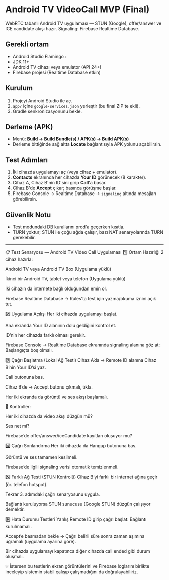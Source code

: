 # Android TV VideoCall MVP (Final)

WebRTC tabanlı Android TV uygulaması — STUN (Google), offer/answer ve ICE candidate akışı hazır.
Signaling: Firebase Realtime Database.

## Gerekli ortam
- Android Studio Flamingo+
- JDK 11+
- Android TV cihazı veya emulator (API 24+)
- Firebase projesi (Realtime Database etkin)

## Kurulum
1) Projeyi Android Studio ile aç.
2) `app/` içine `google-services.json` yerleştir (bu final ZIP'te ekli).
3) Gradle senkronizasyonunu bekle.

## Derleme (APK)
- Menü: **Build → Build Bundle(s) / APK(s) → Build APK(s)**
- Derleme bittiğinde sağ altta **Locate** bağlantısıyla APK yolunu açabilirsin.

## Test Adımları
1) İki cihazda uygulamayı aç (veya cihaz + emulator).
2) **Contacts** ekranında her cihazda **Your ID** görünecek (8 karakter).
3) Cihaz A, Cihaz B'nin ID'sini girip **Call**'a basar.
4) Cihaz B'de **Accept** çıkar; basınca görüşme başlar.
5) Firebase Console → Realtime Database → `signaling` altında mesajları görebilirsin.

## Güvenlik Notu
- Test modundaki DB kurallarını prod'a geçerken kısıtla.
- TURN yoktur; STUN ile çoğu ağda çalışır, bazı NAT senaryolarında TURN gerekebilir.


******************************************************************
📋 Test Senaryosu — Android TV Video Call Uygulaması
1️⃣ Ortam Hazırlığı
2 cihaz hazırla:

Android TV veya Android TV Box (Uygulama yüklü)

İkinci bir Android TV, tablet veya telefon (Uygulama yüklü)

İki cihazın da internete bağlı olduğundan emin ol.

Firebase Realtime Database → Rules’ta test için yazma/okuma iznini açık tut.

2️⃣ Uygulama Açılışı
Her iki cihazda uygulamayı başlat.

Ana ekranda Your ID alanının dolu geldiğini kontrol et.

ID’nin her cihazda farklı olması gerekir.

Firebase Console → Realtime Database ekranında signaling alanına göz at: Başlangıçta boş olmalı.

3️⃣ Çağrı Başlatma (Lokal Ağ Testi)
Cihaz A’da → Remote ID alanına Cihaz B’nin Your ID’si yaz.

Call butonuna bas.

Cihaz B’de → Accept butonu çıkmalı, tıkla.

Her iki ekranda da görüntü ve ses akışı başlamalı.

📌 Kontroller:

Her iki cihazda da video akışı düzgün mü?

Ses net mi?

Firebase’de offer/answer/iceCandidate kayıtları oluşuyor mu?

4️⃣ Çağrı Sonlandırma
Her iki cihazda da Hangup butonuna bas.

Görüntü ve ses tamamen kesilmeli.

Firebase’de ilgili signaling verisi otomatik temizlenmeli.

5️⃣ Farklı Ağ Testi (STUN Kontrolü)
Cihaz B’yi farklı bir internet ağına geçir (ör. telefon hotspot).

Tekrar 3. adımdaki çağrı senaryosunu uygula.

Bağlantı kuruluyorsa STUN sunucusu (Google STUN) düzgün çalışıyor demektir.

6️⃣ Hata Durumu Testleri
Yanlış Remote ID girip çağrı başlat: Bağlantı kurulmamalı.

Accept’e basmadan bekle → Çağrı belirli süre sonra zaman aşımına uğramalı (uygulama ayarına göre).

Bir cihazda uygulamayı kapatınca diğer cihazda call ended gibi durum oluşmalı.

💡 İstersen bu testlerin ekran görüntülerini ve Firebase loglarını birlikte inceleyip sistemin stabil çalışıp çalışmadığını da doğrulayabiliriz.